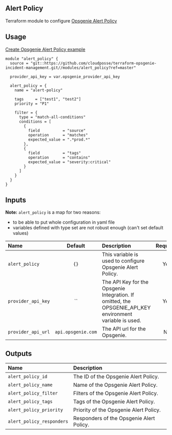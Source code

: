 ## Alert Policy

Terraform module to configure [Opsgenie Alert Policy](https://registry.terraform.io/providers/opsgenie/opsgenie/latest/docs/resources/alert_policy)


## Usage

[Create Opsgenie Alert Policy example](../../examples/alert_policy)

```hcl
module "alert_policy" {
  source = "git::https://github.com/cloudposse/terraform-opsgenie-incident-management.git//modules/alert_policy?ref=master"

  provider_api_key = var.opsgenie_provider_api_key

  alert_policy = {
    name = "alert-policy"

    tags     = ["test1", "test2"]
    priority = "P1"

    filter = {
      type = "match-all-conditions"
      conditions = [
        {
          field          = "source"
          operation      = "matches"
          expected_value = ".*prod.*"
        },
        {
          field          = "tags"
          operation      = "contains"
          expected_value = "severity:critical"
        }
      ]
    }
  }
}
```

## Inputs

**Note:** `alert_policy` is a map for two reasons: 
- to be able to put whole configuration in yaml file
- variables defined with type set are not robust enough (can't set default values)

|  Name                          |  Default                          |  Description                                                                                                                    | Required |
|:-------------------------------|:---------------------------------:|:--------------------------------------------------------------------------------------------------------------------------------|:--------:|
| `alert_policy`                 | `{}`                              | This variable is used to configure Opsgenie Alert Policy.                                                                       | Yes      |
| `provider_api_key`             | ``                                | The API Key for the Opsgenie Integration. If omitted, the OPSGENIE_API_KEY environment variable is used.                        | Yes      |
| `provider_api_url`             | `api.opsgenie.com`                | The API url for the Opsgenie.                                                                                                   | No       |


## Outputs

| Name                        | Description                             |
|:----------------------------|:----------------------------------------|
| `alert_policy_id`           | The ID of the Opsgenie Alert Policy.    |
| `alert_policy_name`         | Name of the Opsgenie Alert Policy.      |
| `alert_policy_filter`       | Filters of the Opsgenie Alert Policy.   |
| `alert_policy_tags`         | Tags of the Opsgenie Alert Policy.      |
| `alert_policy_priority`     | Priority of the Opsgenie Alert Policy.  |
| `alert_policy_responders`   | Responders of the Opsgenie Alert Policy.|

